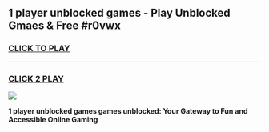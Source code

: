 
## 1 player unblocked games - Play Unblocked Gmaes & Free #r0vwx
<h3>
<a href="https://news.freeplayer.one?title=1_player_unblocked_games&ref=03M">CLICK TO PLAY</a></h3>
<hr>

<h3>
<a href="https://news.freeplayer.one?title=1_player_unblocked_games&ref=03M">CLICK 2 PLAY</a>
  
</h3>

<a href="https://news.freeplayer.one?title=1_player_unblocked_games&ref=03M"><img src="https://clearcache.store/games.png"></a>


**1 player unblocked games games unblocked: Your Gateway to Fun and Accessible Online Gaming**
